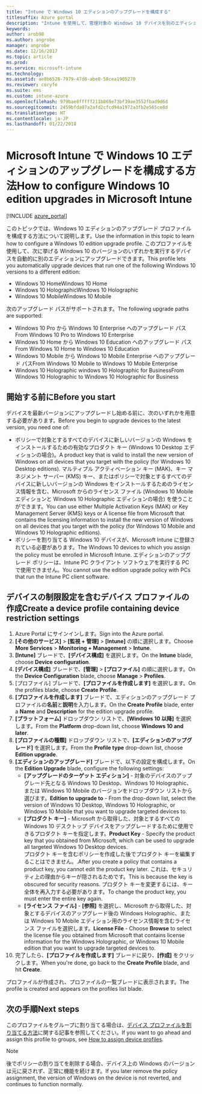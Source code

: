 ```yaml
---
title: "Intune で Windows 10 エディションのアップグレードを構成する"
titlesuffix: Azure portal
description: "Intune を使用して、管理対象の Windows 10 デバイスを別のエディションにアップグレードする方法について説明します。\""
keywords: 
author: arob98
ms.author: angrobe
manager: angrobe
ms.date: 12/16/2017
ms.topic: article
ms.prod: 
ms.service: microsoft-intune
ms.technology: 
ms.assetid: ae8b6528-7979-47d8-abe0-58cea1905270
ms.reviewer: coryfe
ms.suite: ems
ms.custom: intune-azure
ms.openlocfilehash: 979bae8fffff211b869e73bf39ae3552fbad9d6d
ms.sourcegitcommit: 2459bfda07a2afd2cfcd94a1972a3fb2e565ce8d
ms.translationtype: HT
ms.contentlocale: ja-JP
ms.lasthandoff: 01/22/2018
---
```

# <a name="how-to-configure-windows-10-edition-upgrades-in-microsoft-intune"></a><span data-ttu-id="a10a3-103">Microsoft Intune で Windows 10 エディションのアップグレードを構成する方法</span><span class="sxs-lookup"><span data-stu-id="a10a3-103">How to configure Windows 10 edition upgrades in Microsoft Intune</span></span>

[!INCLUDE [azure_portal](./includes/azure_portal.md)]

<span data-ttu-id="a10a3-104">このトピックでは、Windows 10 エディションのアップグレード プロファイルを構成する方法について説明します。</span><span class="sxs-lookup"><span data-stu-id="a10a3-104">Use the information in this topic to learn how to configure a Windows 10 edition upgrade profile.</span></span> <span data-ttu-id="a10a3-105">このプロファイルを使用して、次に挙げる Windows 10 のバージョンのいずれかを実行するデバイスを自動的に別のエディションにアップグレードできます。</span><span class="sxs-lookup"><span data-stu-id="a10a3-105">This profile lets you automatically upgrade devices that run one of the following Windows 10 versions to a different edition:</span></span>

- <span data-ttu-id="a10a3-106">Windows 10 Home</span><span class="sxs-lookup"><span data-stu-id="a10a3-106">Windows 10 Home</span></span>
- <span data-ttu-id="a10a3-107">Windows 10 Holographic</span><span class="sxs-lookup"><span data-stu-id="a10a3-107">Windows 10 Holographic</span></span>
- <span data-ttu-id="a10a3-108">Windows 10 Mobile</span><span class="sxs-lookup"><span data-stu-id="a10a3-108">Windows 10 Mobile</span></span>


<span data-ttu-id="a10a3-109">次のアップグレード パスがサポートされます。</span><span class="sxs-lookup"><span data-stu-id="a10a3-109">The following upgrade paths are supported:</span></span>

- <span data-ttu-id="a10a3-110">Windows 10 Pro から Windows 10 Enterprise へのアップグレード パス</span><span class="sxs-lookup"><span data-stu-id="a10a3-110">From Windows 10 Pro to Windows 10 Enterprise</span></span>
- <span data-ttu-id="a10a3-111">Windows 10 Home から Windows 10 Education へのアップグレード パス</span><span class="sxs-lookup"><span data-stu-id="a10a3-111">From Windows 10 Home to Windows 10 Education</span></span>
- <span data-ttu-id="a10a3-112">Windows 10 Mobile から Windows 10 Mobile Enterprise へのアップグレード パス</span><span class="sxs-lookup"><span data-stu-id="a10a3-112">From Windows 10 Mobile to Windows 10 Mobile Enterprise</span></span>
- <span data-ttu-id="a10a3-113">Windows 10 Holographic windows 10 Holographic for Business</span><span class="sxs-lookup"><span data-stu-id="a10a3-113">From Windows 10 Holographic to Windows 10 Holographic for Business</span></span>


## <a name="before-you-start"></a><span data-ttu-id="a10a3-114">開始する前に</span><span class="sxs-lookup"><span data-stu-id="a10a3-114">Before you start</span></span>
<span data-ttu-id="a10a3-115">デバイスを最新バージョンにアップグレードし始める前に、次のいずれかを用意する必要があります。</span><span class="sxs-lookup"><span data-stu-id="a10a3-115">Before you begin to upgrade devices to the latest version, you need one of:</span></span>

- <span data-ttu-id="a10a3-116">ポリシーで対象とするすべてのデバイスに新しいバージョンの Windows をインストールするための有効なプロダクト キー (Windows 10 Desktop エディションの場合)。</span><span class="sxs-lookup"><span data-stu-id="a10a3-116">A product key that is valid to install the new version of Windows on all devices that you target with the policy (for Windows 10 Desktop editions).</span></span> <span data-ttu-id="a10a3-117">マルティプル アクティベーション キー (MAK)、キー マネジメント サーバー (KMS) キー、またはポリシーで対象とするすべてのデバイスに新しいバージョンの Windows をインストールするためのライセンス情報を含む、Microsoft からのライセンス ファイル (Windows 10 Mobile エディションと Windows 10 Holographic エディションの場合) を使うことができます。</span><span class="sxs-lookup"><span data-stu-id="a10a3-117">You can use either Multiple Activation Keys (MAK) or Key Management Server (KMS) keys or A license file from Microsoft that contains the licensing information to install the new version of Windows on all devices that you target with the policy (for Windows 10 Mobile and Windows 10 Holographic editions).</span></span>
- <span data-ttu-id="a10a3-118">ポリシーを割り当てる Windows 10 デバイスが、Microsoft Intune に登録されている必要があります。</span><span class="sxs-lookup"><span data-stu-id="a10a3-118">The Windows 10 devices to which you assign the policy must be enrolled in Microsoft Intune.</span></span> <span data-ttu-id="a10a3-119">エディションのアップグレード ポリシーは、Intune PC クライアント ソフトウェアを実行する PC で使用できません。</span><span class="sxs-lookup"><span data-stu-id="a10a3-119">You cannot use the edition upgrade policy with PCs that run the Intune PC client software.</span></span>

## <a name="create-a-device-profile-containing-device-restriction-settings"></a><span data-ttu-id="a10a3-120">デバイスの制限設定を含むデバイス プロファイルの作成</span><span class="sxs-lookup"><span data-stu-id="a10a3-120">Create a device profile containing device restriction settings</span></span>

1. <span data-ttu-id="a10a3-121">Azure Portal にサインインします。</span><span class="sxs-lookup"><span data-stu-id="a10a3-121">Sign into the Azure portal.</span></span>
2. <span data-ttu-id="a10a3-122">**[その他のサービス]** > **[監視 + 管理]** > **[Intune]** の順に選択します。</span><span class="sxs-lookup"><span data-stu-id="a10a3-122">Choose **More Services** > **Monitoring + Management** > **Intune**.</span></span>
3. <span data-ttu-id="a10a3-123">**[Intune]** ブレードで、**[デバイス構成]** を選択します。</span><span class="sxs-lookup"><span data-stu-id="a10a3-123">On the **Intune** blade, choose **Device configuration**.</span></span>
2. <span data-ttu-id="a10a3-124">**[デバイス構成]** ブレードで、**[管理]** > **[プロファイル]** の順に選択します。</span><span class="sxs-lookup"><span data-stu-id="a10a3-124">On the **Device Configuration** blade, choose **Manage** > **Profiles**.</span></span>
3. <span data-ttu-id="a10a3-125">[プロファイル] ブレードで、**[プロファイルを作成します]** を選択します。</span><span class="sxs-lookup"><span data-stu-id="a10a3-125">On the profiles blade, choose **Create Profile**.</span></span>
4. <span data-ttu-id="a10a3-126">**[プロファイルを作成します]** ブレードで、エディションのアップグレード プロファイルの**名前**と**説明**を入力します。</span><span class="sxs-lookup"><span data-stu-id="a10a3-126">On the **Create Profile** blade, enter a **Name** and **Description** for the edition upgrade profile.</span></span>
5. <span data-ttu-id="a10a3-127">**[プラットフォーム]** ドロップダウン リストで、**[Windows 10 以降]** を選択します。</span><span class="sxs-lookup"><span data-stu-id="a10a3-127">From the **Platform** drop-down list, choose **Windows 10 and later**.</span></span>
6. <span data-ttu-id="a10a3-128">**[プロファイルの種類]** ドロップダウン リストで、**[エディションのアップグレード]** を選択します。</span><span class="sxs-lookup"><span data-stu-id="a10a3-128">From the **Profile type** drop-down list, choose **Edition upgrade**.</span></span>
7. <span data-ttu-id="a10a3-129">**[エディションのアップグレード]** ブレードで、以下の設定を構成します。</span><span class="sxs-lookup"><span data-stu-id="a10a3-129">On the **Edition Upgrade** blade, configure the following settings:</span></span>
    - <span data-ttu-id="a10a3-130">**[アップグレードのターゲット エディション]** - 対象のデバイスのアップグレード先となる Windows 10 Desktop、Windows 10 Holographic、または Windows 10 Mobile のバージョンをドロップダウン リストから選びます。</span><span class="sxs-lookup"><span data-stu-id="a10a3-130">**Edition to upgrade to** - From the drop-down list, select the version of Windows 10 Desktop, Windows 10 Holographic, or Windows 10 Mobile that you want to upgrade targeted devices to.</span></span>
    - <span data-ttu-id="a10a3-131">**[プロダクト キー]** - Microsoft から取得した、対象とするすべての Windows 10 デスクトップ デバイスをアップグレードするために使用できるプロダクト キーを指定します。</span><span class="sxs-lookup"><span data-stu-id="a10a3-131">**Product Key** - Specify the product key that you obtained from Microsoft, which can be used to upgrade all targeted Windows 10 Desktop devices.</span></span><br><span data-ttu-id="a10a3-132">プロダクト キーを含むポリシーを作成した後でプロダクト キーを編集することはできません。</span><span class="sxs-lookup"><span data-stu-id="a10a3-132">.After you create a policy that contains a product key, you cannot edit the product key later.</span></span> <span data-ttu-id="a10a3-133">これは、セキュリティ上の理由からキーが隠されるためです。</span><span class="sxs-lookup"><span data-stu-id="a10a3-133">This is because the key is obscured for security reasons.</span></span> <span data-ttu-id="a10a3-134">プロダクト キーを変更するには、キー全体を再入力する必要があります。</span><span class="sxs-lookup"><span data-stu-id="a10a3-134">To change the product key, you must enter the entire key again.</span></span>
    - <span data-ttu-id="a10a3-135">**[ライセンス ファイル]** - **[参照]** を選択し、Microsoft から取得した、対象とするデバイスのアップグレード後の Windows Holographic、または Windows 10 Mobile エディション用のライセンス情報を含むライセンス ファイルを選択します。</span><span class="sxs-lookup"><span data-stu-id="a10a3-135">**License File** - Choose **Browse** to select the license file you obtained from Microsoft that contains license information for the Windows Holographic, or Windows 10 Mobile edition that you want to upgrade targeted devices to.</span></span>
8. <span data-ttu-id="a10a3-136">完了したら、**[プロファイルを作成します]** ブレードに戻り、**[作成]** をクリックします。</span><span class="sxs-lookup"><span data-stu-id="a10a3-136">When you're done, go back to the **Create Profile** blade, and hit **Create**.</span></span>

<span data-ttu-id="a10a3-137">プロファイルが作成され、プロファイルの一覧ブレードに表示されます。</span><span class="sxs-lookup"><span data-stu-id="a10a3-137">The profile is created and appears on the profiles list blade.</span></span>

## <a name="next-steps"></a><span data-ttu-id="a10a3-138">次の手順</span><span class="sxs-lookup"><span data-stu-id="a10a3-138">Next steps</span></span>

<span data-ttu-id="a10a3-139">このプロファイルをグループに割り当てる場合は、[デバイス プロファイルを割り当てる方法](device-profile-assign.md)に関する記事を参照してください。</span><span class="sxs-lookup"><span data-stu-id="a10a3-139">If you want to go ahead and assign this profile to groups, see [How to assign device profiles](device-profile-assign.md).</span></span>

>[!NOTE]
><span data-ttu-id="a10a3-140">後でポリシーの割り当てを削除する場合、デバイス上の Windows のバージョンは元に戻されず、正常に機能を続けます。</span><span class="sxs-lookup"><span data-stu-id="a10a3-140">If you later remove the policy assignment, the version of Windows on the device is not reverted, and continues to function normally.</span></span>

